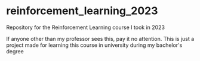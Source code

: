 # reinforcement_learning_2023
Repository for the Reinforcement Learning course I took in 2023

If anyone other than my professor sees this, pay it no attention. This is just a project made for learning this course in university during my bachelor's degree
